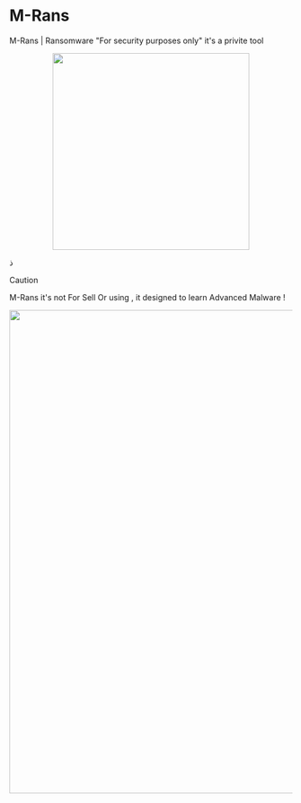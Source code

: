 # M-Rans
M-Rans | Ransomware "For security purposes only" it's a privite tool

<div align="center">
  <img src="https://files.catbox.moe/2x1ppg.png" width="350px">
</div>

ذ
> [!CAUTION]  
> M-Rans it's not For Sell Or using , it designed to learn Advanced Malware !


<div align="center">
  <img src="https://files.catbox.moe/2umcuy.jpg" width="860px">
</div>
